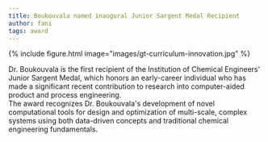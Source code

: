 ```yaml
---
title: Boukouvala named inaugural Junior Sargent Medal Recipient
author: fani
tags: award
---
```


{% include figure.html image="images/gt-curriculum-innovation.jpg" %}

Dr. Boukouvala is the first recipient of the Institution of Chemical Engineers' Junior Sargent Medal, which honors an early-career individual who has made a significant recent contribution to research into computer-aided product and process engineering. <br>
The award recognizes Dr. Boukouvala's development of novel computational tools for design and optimization of multi-scale, complex systems using both data-driven concepts and traditional chemical engineering fundamentals.
